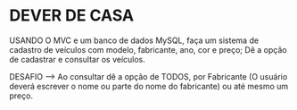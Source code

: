 
DEVER DE CASA
=============

USANDO O MVC  e um banco de dados MySQL, faça um sistema
de cadastro de veículos com modelo, fabricante, ano, cor
e preço;
Dê a opção de cadastrar e consultar os veículos.

DESAFIO --> Ao consultar dê a opção de TODOS, por Fabricante
(O usuário deverá escrever o nome ou parte do nome do fabricante)
ou até mesmo um preço.

